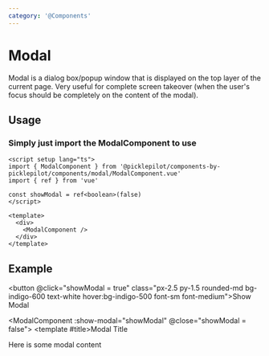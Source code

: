 ```yaml
---
category: '@Components'
---
```


<script setup lang="ts">
import ModalComponent from './ModalComponent.vue' 
import { ref } from 'vue' 

const showModal = ref(false)
</script>

# Modal

Modal is a dialog box/popup window that is displayed on the top layer of the current page. Very useful for complete screen takeover (when the user's focus should be completely on the content of the modal).

## Usage

### Simply just import the ModalComponent to use

```vue
<script setup lang="ts">
import { ModalComponent } from '@picklepilot/components-by-picklepilot/components/modal/ModalComponent.vue'
import { ref } from 'vue'

const showModal = ref<boolean>(false)
</script>

<template>
  <div>
    <ModalComponent />
  </div>
</template>
```

## Example

<button @click="showModal = true" class="px-2.5 py-1.5 rounded-md bg-indigo-600 text-white hover:bg-indigo-500 font-sm font-medium">Show Modal</button>

<ModalComponent :show-modal="showModal" @close="showModal = false">
    <template #title>Modal Title</template>
    <div class="mt-5">Here is some modal content</div>
</ModalComponent>